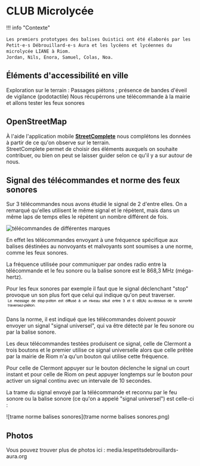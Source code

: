 # CLUB Microlycée

!!! info "Contexte"

    Les premiers prototypes des balises Ouistici ont été élaborés par les Petit⋅e⋅s Débrouillard⋅e⋅s Aura et les lycéens et lycéennes du microlycée LIANE à Riom.  
    Jordan, Nils, Enora, Samuel, Colas, Noa.

## Éléments d'accessibilité en ville

Exploration sur le terrain : 
Passages piétons ; présence de bandes d'éveil de vigilance (podotactile)
Nous récupérrons une télécommande à la mairie et allons tester les feux sonores

## OpenStreetMap 

À l'aide l'application mobile [**StreetComplete**](https://streetcomplete.app/) nous complétons les données à partir de ce qu'on observe sur le terrain.  
StreetComplete permet de choisir des éléments auxquels on souhaite contribuer, ou bien on peut se laisser guider selon ce qu'il y a sur autour de nous.

## Signal des télécommandes et norme des feux sonores

Sur 3 télécommandes nous avons étudié le signal de 2 d'entre elles. On a remarqué qu'elles utilisent le même signal et le répètent, mais dans un même laps de temps elles le répètent un nombre différent de fois.

![télécommandes de différentes marques](telecommandes.jpg) 

En effet les télécommandes envoyant à une fréquence spécifique aux balises déstinées au nonvoyants et malvoyants sont soumises a une norme, comme les feux sonores.

La fréquence utilisée pour communiquer par ondes radio entre la télécommande et le feu sonore ou la balise sonore est le 868,3 MHz (méga-hertz).

Pour les feux sonores par exemple il faut que le signal déclenchant "stop" provoque un son plus fort que celui qui indique qu'on peut traverser.
![norme de son](son-balise.png) 

Dans la norme, il est indiqué que les télécommandes doivent pouvoir envoyer un signal "signal universel", qui va être détecté par le feu sonore ou par la balise sonore. 

Les deux télécommandes testées produisent ce signal, celle de Clermont a trois boutons et le premier utilise ce signal universelle alors que celle prêtée par la mairie de Riom n'a qu'un bouton qui utilise cette fréquence.

Pour celle de Clermont appuyer sur le bouton déclenche le signal un court instant et pour celle de Riom on peut appuyer longtemps sur le bouton pour activer un signal continu avec un intervale de 10 secondes.

La trame du signal envoyé par la télécommande et reconnu par le feu sonore ou la balise sonore (ce qu'on a appelé "signal universel") est celle-ci :

![trame norme balises sonores](trame norme balises sonores.png) 


## Photos
Vous pouvez trouver plus de photos ici :
media.lespetitsdebrouillards-aura.org